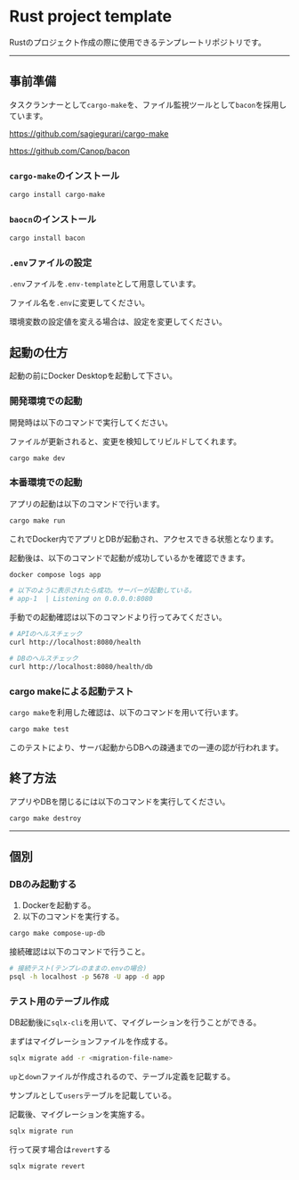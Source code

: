 # Rust project template

Rustのプロジェクト作成の際に使用できるテンプレートリポジトリです。

---

## 事前準備

タスクランナーとして`cargo-make`を、ファイル監視ツールとして`bacon`を採用しています。

https://github.com/sagiegurari/cargo-make

https://github.com/Canop/bacon

### `cargo-make`のインストール

```sh
cargo install cargo-make
```

### `baocn`のインストール

```sh
cargo install bacon
```

### `.env`ファイルの設定

`.env`ファイルを`.env-template`として用意しています。

ファイル名を`.env`に変更してください。

環境変数の設定値を変える場合は、設定を変更してください。

## 起動の仕方

起動の前にDocker Desktopを起動して下さい。

### 開発環境での起動

開発時は以下のコマンドで実行してください。

ファイルが更新されると、変更を検知してリビルドしてくれます。

```sh
cargo make dev
```

### 本番環境での起動

アプリの起動は以下のコマンドで行います。

```sh
cargo make run
```

これでDocker内でアプリとDBが起動され、アクセスできる状態となります。

起動後は、以下のコマンドで起動が成功しているかを確認できます。

```sh
docker compose logs app

# 以下のように表示されたら成功。サーバーが起動している。
# app-1  | Listening on 0.0.0.0:8080
```

手動での起動確認は以下のコマンドより行ってみてください。

```sh
# APIのヘルスチェック
curl http://localhost:8080/health

# DBのヘルスチェック
curl http://localhost:8080/health/db
```

### cargo makeによる起動テスト

`cargo make`を利用した確認は、以下のコマンドを用いて行います。

```sh
cargo make test
```

このテストにより、サーバ起動からDBへの疎通までの一連の認が行われます。

## 終了方法

アプリやDBを閉じるには以下のコマンドを実行してください。

```sh
cargo make destroy
```

---

## 個別

### DBのみ起動する

1. Dockerを起動する。
2. 以下のコマンドを実行する。

```sh
cargo make compose-up-db
```

接続確認は以下のコマンドで行うこと。

```sh
# 接続テスト(テンプレのままの.envの場合)
psql -h localhost -p 5678 -U app -d app
```

### テスト用のテーブル作成

DB起動後に`sqlx-cli`を用いて、マイグレーションを行うことができる。

まずはマイグレーションファイルを作成する。

```sh
sqlx migrate add -r <migration-file-name>
```

`up`と`down`ファイルが作成されるので、テーブル定義を記載する。

サンプルとして`users`テーブルを記載している。

記載後、マイグレーションを実施する。

```sh
sqlx migrate run
```

行って戻す場合は`revert`する

```sh
sqlx migrate revert
```
